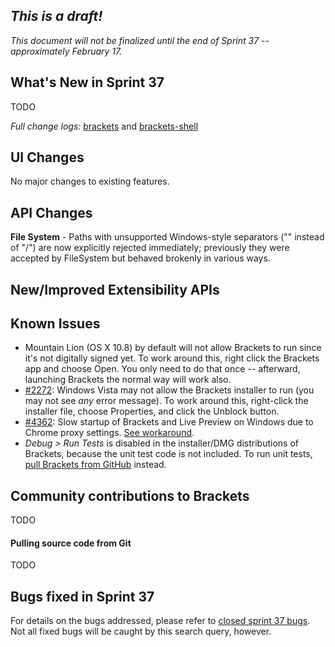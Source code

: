 _This is a draft!_
--------------------
_This document will not be finalized until the end of Sprint 37 -- approximately February 17._

What's New in Sprint 37
-----------------------
TODO

_Full change logs:_ [brackets](https://github.com/adobe/brackets/compare/sprint-36...sprint-37#commits_bucket) and [brackets-shell](https://github.com/adobe/brackets-shell/compare/sprint-36...sprint-37#commits_bucket)


UI Changes
----------
No major changes to existing features.


API Changes
-----------
**File System** - Paths with unsupported Windows-style separators ("\" instead of "/") are now explicitly rejected immediately; previously they were accepted by FileSystem but behaved brokenly in various ways.

New/Improved Extensibility APIs
-------------------------------


Known Issues
------------
* Mountain Lion (OS X 10.8) by default will not allow Brackets to run since it's not digitally signed yet. To work around this, right click the Brackets app and choose Open. You only need to do that once -- afterward, launching Brackets the normal way will work also.
* [#2272](https://github.com/adobe/brackets/issues/2272): Windows Vista may not allow the Brackets installer to run (you may not see _any_ error message). To work around this, right-click the installer file, choose Properties, and click the Unblock button.
* [#4362](https://github.com/adobe/brackets/issues/4362): Slow startup of Brackets and Live Preview on Windows due to Chrome proxy settings. [See workaround](https://support.google.com/chrome/answer/106010?hl=en).
* _Debug > Run Tests_ is disabled in the installer/DMG distributions of Brackets, because the unit test code is not included. To run unit tests, [pull Brackets from GitHub](https://github.com/adobe/brackets/wiki/How-to-Hack-on-Brackets#wiki-getcode) instead.


Community contributions to Brackets
-----------------------------------
TODO

#### Pulling source code from Git
TODO


Bugs fixed in Sprint 37
-----------------------
For details on the bugs addressed, please refer to [closed sprint 37 bugs](https://github.com/adobe/brackets/issues?labels=&milestone=24&state=closed). Not all fixed bugs will be caught by this search query, however.
